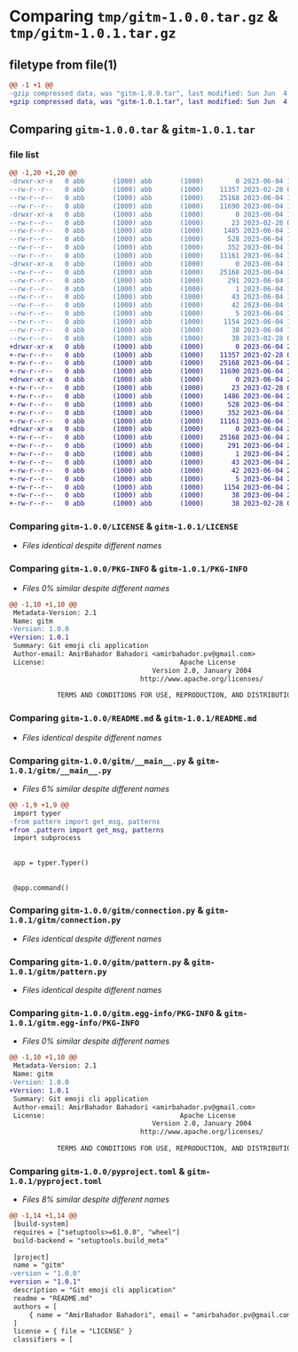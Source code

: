 # Comparing `tmp/gitm-1.0.0.tar.gz` & `tmp/gitm-1.0.1.tar.gz`

## filetype from file(1)

```diff
@@ -1 +1 @@
-gzip compressed data, was "gitm-1.0.0.tar", last modified: Sun Jun  4 19:58:45 2023, max compression
+gzip compressed data, was "gitm-1.0.1.tar", last modified: Sun Jun  4 20:14:43 2023, max compression
```

## Comparing `gitm-1.0.0.tar` & `gitm-1.0.1.tar`

### file list

```diff
@@ -1,20 +1,20 @@
-drwxr-xr-x   0 abb       (1000) abb       (1000)        0 2023-06-04 19:58:45.464146 gitm-1.0.0/
--rw-r--r--   0 abb       (1000) abb       (1000)    11357 2023-02-28 00:36:32.000000 gitm-1.0.0/LICENSE
--rw-r--r--   0 abb       (1000) abb       (1000)    25168 2023-06-04 19:58:45.464146 gitm-1.0.0/PKG-INFO
--rw-r--r--   0 abb       (1000) abb       (1000)    11690 2023-06-04 19:42:31.000000 gitm-1.0.0/README.md
-drwxr-xr-x   0 abb       (1000) abb       (1000)        0 2023-06-04 19:58:45.464146 gitm-1.0.0/gitm/
--rw-r--r--   0 abb       (1000) abb       (1000)       23 2023-02-28 01:31:51.000000 gitm-1.0.0/gitm/__init__.py
--rw-r--r--   0 abb       (1000) abb       (1000)     1485 2023-06-04 19:48:45.000000 gitm-1.0.0/gitm/__main__.py
--rw-r--r--   0 abb       (1000) abb       (1000)      528 2023-06-04 16:27:38.000000 gitm-1.0.0/gitm/connection.py
--rw-r--r--   0 abb       (1000) abb       (1000)      352 2023-06-04 16:05:52.000000 gitm-1.0.0/gitm/db.py
--rw-r--r--   0 abb       (1000) abb       (1000)    11161 2023-06-04 19:46:16.000000 gitm-1.0.0/gitm/pattern.py
-drwxr-xr-x   0 abb       (1000) abb       (1000)        0 2023-06-04 19:58:45.464146 gitm-1.0.0/gitm.egg-info/
--rw-r--r--   0 abb       (1000) abb       (1000)    25168 2023-06-04 19:58:45.000000 gitm-1.0.0/gitm.egg-info/PKG-INFO
--rw-r--r--   0 abb       (1000) abb       (1000)      291 2023-06-04 19:58:45.000000 gitm-1.0.0/gitm.egg-info/SOURCES.txt
--rw-r--r--   0 abb       (1000) abb       (1000)        1 2023-06-04 19:58:45.000000 gitm-1.0.0/gitm.egg-info/dependency_links.txt
--rw-r--r--   0 abb       (1000) abb       (1000)       43 2023-06-04 19:58:45.000000 gitm-1.0.0/gitm.egg-info/entry_points.txt
--rw-r--r--   0 abb       (1000) abb       (1000)       42 2023-06-04 19:58:45.000000 gitm-1.0.0/gitm.egg-info/requires.txt
--rw-r--r--   0 abb       (1000) abb       (1000)        5 2023-06-04 19:58:45.000000 gitm-1.0.0/gitm.egg-info/top_level.txt
--rw-r--r--   0 abb       (1000) abb       (1000)     1154 2023-06-04 19:41:11.000000 gitm-1.0.0/pyproject.toml
--rw-r--r--   0 abb       (1000) abb       (1000)       38 2023-06-04 19:58:45.464146 gitm-1.0.0/setup.cfg
--rw-r--r--   0 abb       (1000) abb       (1000)       38 2023-02-28 00:45:14.000000 gitm-1.0.0/setup.py
+drwxr-xr-x   0 abb       (1000) abb       (1000)        0 2023-06-04 20:14:43.520710 gitm-1.0.1/
+-rw-r--r--   0 abb       (1000) abb       (1000)    11357 2023-02-28 00:36:32.000000 gitm-1.0.1/LICENSE
+-rw-r--r--   0 abb       (1000) abb       (1000)    25168 2023-06-04 20:14:43.520710 gitm-1.0.1/PKG-INFO
+-rw-r--r--   0 abb       (1000) abb       (1000)    11690 2023-06-04 19:42:31.000000 gitm-1.0.1/README.md
+drwxr-xr-x   0 abb       (1000) abb       (1000)        0 2023-06-04 20:14:43.517375 gitm-1.0.1/gitm/
+-rw-r--r--   0 abb       (1000) abb       (1000)       23 2023-02-28 01:31:51.000000 gitm-1.0.1/gitm/__init__.py
+-rw-r--r--   0 abb       (1000) abb       (1000)     1486 2023-06-04 20:13:49.000000 gitm-1.0.1/gitm/__main__.py
+-rw-r--r--   0 abb       (1000) abb       (1000)      528 2023-06-04 16:27:38.000000 gitm-1.0.1/gitm/connection.py
+-rw-r--r--   0 abb       (1000) abb       (1000)      352 2023-06-04 16:05:52.000000 gitm-1.0.1/gitm/db.py
+-rw-r--r--   0 abb       (1000) abb       (1000)    11161 2023-06-04 19:46:16.000000 gitm-1.0.1/gitm/pattern.py
+drwxr-xr-x   0 abb       (1000) abb       (1000)        0 2023-06-04 20:14:43.517375 gitm-1.0.1/gitm.egg-info/
+-rw-r--r--   0 abb       (1000) abb       (1000)    25168 2023-06-04 20:14:43.000000 gitm-1.0.1/gitm.egg-info/PKG-INFO
+-rw-r--r--   0 abb       (1000) abb       (1000)      291 2023-06-04 20:14:43.000000 gitm-1.0.1/gitm.egg-info/SOURCES.txt
+-rw-r--r--   0 abb       (1000) abb       (1000)        1 2023-06-04 20:14:43.000000 gitm-1.0.1/gitm.egg-info/dependency_links.txt
+-rw-r--r--   0 abb       (1000) abb       (1000)       43 2023-06-04 20:14:43.000000 gitm-1.0.1/gitm.egg-info/entry_points.txt
+-rw-r--r--   0 abb       (1000) abb       (1000)       42 2023-06-04 20:14:43.000000 gitm-1.0.1/gitm.egg-info/requires.txt
+-rw-r--r--   0 abb       (1000) abb       (1000)        5 2023-06-04 20:14:43.000000 gitm-1.0.1/gitm.egg-info/top_level.txt
+-rw-r--r--   0 abb       (1000) abb       (1000)     1154 2023-06-04 20:13:58.000000 gitm-1.0.1/pyproject.toml
+-rw-r--r--   0 abb       (1000) abb       (1000)       38 2023-06-04 20:14:43.520710 gitm-1.0.1/setup.cfg
+-rw-r--r--   0 abb       (1000) abb       (1000)       38 2023-02-28 00:45:14.000000 gitm-1.0.1/setup.py
```

### Comparing `gitm-1.0.0/LICENSE` & `gitm-1.0.1/LICENSE`

 * *Files identical despite different names*

### Comparing `gitm-1.0.0/PKG-INFO` & `gitm-1.0.1/PKG-INFO`

 * *Files 0% similar despite different names*

```diff
@@ -1,10 +1,10 @@
 Metadata-Version: 2.1
 Name: gitm
-Version: 1.0.0
+Version: 1.0.1
 Summary: Git emoji cli application
 Author-email: AmirBahador Bahadori <amirbahador.pv@gmail.com>
 License:                                  Apache License
                                    Version 2.0, January 2004
                                 http://www.apache.org/licenses/
         
            TERMS AND CONDITIONS FOR USE, REPRODUCTION, AND DISTRIBUTION
```

### Comparing `gitm-1.0.0/README.md` & `gitm-1.0.1/README.md`

 * *Files identical despite different names*

### Comparing `gitm-1.0.0/gitm/__main__.py` & `gitm-1.0.1/gitm/__main__.py`

 * *Files 6% similar despite different names*

```diff
@@ -1,9 +1,9 @@
 import typer
-from pattern import get_msg, patterns
+from .pattern import get_msg, patterns
 import subprocess
 
 
 app = typer.Typer()
 
 
 @app.command()
```

### Comparing `gitm-1.0.0/gitm/connection.py` & `gitm-1.0.1/gitm/connection.py`

 * *Files identical despite different names*

### Comparing `gitm-1.0.0/gitm/pattern.py` & `gitm-1.0.1/gitm/pattern.py`

 * *Files identical despite different names*

### Comparing `gitm-1.0.0/gitm.egg-info/PKG-INFO` & `gitm-1.0.1/gitm.egg-info/PKG-INFO`

 * *Files 0% similar despite different names*

```diff
@@ -1,10 +1,10 @@
 Metadata-Version: 2.1
 Name: gitm
-Version: 1.0.0
+Version: 1.0.1
 Summary: Git emoji cli application
 Author-email: AmirBahador Bahadori <amirbahador.pv@gmail.com>
 License:                                  Apache License
                                    Version 2.0, January 2004
                                 http://www.apache.org/licenses/
         
            TERMS AND CONDITIONS FOR USE, REPRODUCTION, AND DISTRIBUTION
```

### Comparing `gitm-1.0.0/pyproject.toml` & `gitm-1.0.1/pyproject.toml`

 * *Files 8% similar despite different names*

```diff
@@ -1,14 +1,14 @@
 [build-system]
 requires = ["setuptools>=61.0.0", "wheel"]
 build-backend = "setuptools.build_meta"
 
 [project]
 name = "gitm"
-version = "1.0.0"
+version = "1.0.1"
 description = "Git emoji cli application"
 readme = "README.md"
 authors = [
     { name = "AmirBahador Bahadori", email = "amirbahador.pv@gmail.com" },
 ]
 license = { file = "LICENSE" }
 classifiers = [
```

